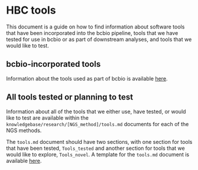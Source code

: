 # HBC tools

This document is a guide on how to find information about software tools that have been incorporated into the bcbio pipeline, tools that we have tested for use in bcbio or as part of downstream analyses, and tools that we would like to test.

## bcbio-incorporated tools

Information about the tools used as part of bcbio is available [here](../../computing/bcbio/tools_incorporated.md).

## All tools tested or planning to test

Information about all of the tools that we either use, have tested, or would like to test are available within the `knowledgebase/research/[NGS_method]/tools.md` documents for each of the NGS methods.

The `tools.md` document should have two sections, with one section for tools that have been tested, `Tools_tested` and another section for tools that we would like to explore, `Tools_novel`. A template for the `tools.md` document is available [here](../../research/template/tools.md).
